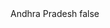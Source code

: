 <?xml version="1.0" encoding="UTF-8"?>
<CustomMetadata xmlns="http://soap.sforce.com/2006/04/metadata">
    <label>Andhra Pradesh</label>
    <protected>false</protected>
</CustomMetadata>
